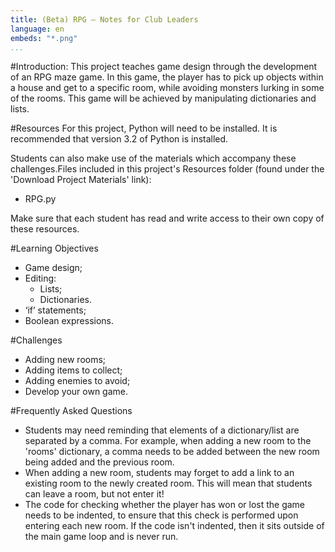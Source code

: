 ```yaml
---
title: (Beta) RPG — Notes for Club Leaders
language: en
embeds: "*.png"
...
```


#Introduction:
This project teaches game design through the development of an RPG maze game. In this game, the player has to pick up objects within a house and get to a specific room, while avoiding monsters lurking in some of the rooms. This game will be achieved by manipulating dictionaries and lists.

#Resources
For this project, Python will need to be installed. It is recommended that version 3.2 of Python is installed.

Students can also make use of the materials which accompany these challenges.Files included in this project's Resources folder (found under the 'Download Project Materials' link):

+ RPG.py

Make sure that each student has read and write access to their own copy of these resources.

#Learning Objectives
+ Game design;
+ Editing:
	+ Lists;
	+ Dictionaries.
+ ‘if’ statements;
+ Boolean expressions.

#Challenges
+ Adding new rooms;
+ Adding items to collect;
+ Adding enemies to avoid;
+ Develop your own game.

#Frequently Asked Questions
+ Students may need reminding that elements of a dictionary/list are separated by a comma. For example, when adding a new room to the 'rooms' dictionary, a comma needs to be added between the new room being added and the previous room.
+ When adding a new room, students may forget to add a link to an existing room to the newly created room. This will mean that students can leave a room, but not enter it!
+ The code for checking whether the player has won or lost the game needs to be indented, to ensure that this check is performed upon entering each new room. If the code isn't indented, then it sits outside of the main game loop and is never run.

